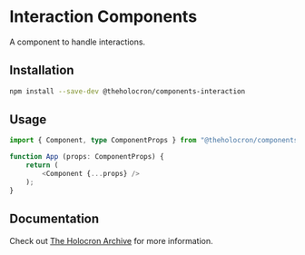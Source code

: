 # Interaction Components

A component to handle interactions.

## Installation

```bash
npm install --save-dev @theholocron/components-interaction
```

## Usage

```typescript
import { Component, type ComponentProps } from "@theholocron/components-interaction";

function App (props: ComponentProps) {
	return (
		<Component {...props} />
	);
}
```

## Documentation

Check out [The Holocron Archive](https://docs.theholocron.dev/projects/components-interaction/) for more information.
